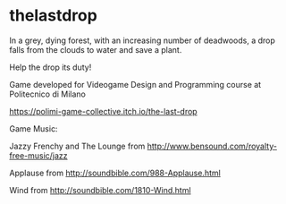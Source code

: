 # thelastdrop

In a grey, dying forest, with an increasing number of deadwoods, a drop falls from the clouds to water and save a plant.

Help the drop its duty!



Game developed for Videogame Design and Programming course at Politecnico di Milano

https://polimi-game-collective.itch.io/the-last-drop



Game Music:

Jazzy Frenchy and The Lounge from http://www.bensound.com/royalty-free-music/jazz

Applause from http://soundbible.com/988-Applause.html

Wind from http://soundbible.com/1810-Wind.html
